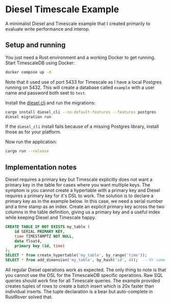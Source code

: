 # Diesel Timescale Example
A minimalist Diesel and Timescale example that I created primarily to evaluate write performance and 
interop.

## Setup and running
You just need a Rust environment and a working Docker to get running. Start TimescaleDB using Docker:
```bash
docker compose up -d
```
Note that it used use of port 5433 for Timescale as I have a local Postgres running on 5432. This will create
a database called `example` with a user name and password both seet to `test`. 

Install the [diesel cli](https://diesel.rs) and run the migrations:
```bash
cargo install diesel_cli --no-default-features --features postgres
diesel migration run
```
If the `diesel_cli` install fails because of a missing Postgres library, install those as for your platform.

Now run the application:
```bash
cargo run --release
```

## Implementation notes
Diesel requires a primary key but Timescale explicitly does not want a primary key in the table for
cases where you want multiple keys. The symptom is you cannot create a hypertable with a primary key
and Diesel requires a primary key for it's DSL to work. The solution is to declare a primary key as
in the example below.  In this case, we need a serial number and a time stamp as an index.
Create an explicit primary key across the two columns in the table definition, giving us a primary key
and a useful index while keeping Diesel and Timescale happy.

```sql
CREATE TABLE IF NOT EXISTS my_table (
    id SERIAL PRIMARY KEY,
    time TIMESTAMPTZ NOT NULL,
    data float4,
    primary key (id, time)                            
);
SELECT * from create_hypertable('my_table', by_range('time'));
SELECT * from add_dimension('my_table', by_hash('id', 4));  -- Or some such
```

All regular Diesel operations work as expected. The only thing to note is that you cannot use the DSL for the
TimescaleDB specific operations. Raw SQL queries should work fine for all Timescale queries.  The example provided 
creates tuples of rows to create a batch insert which is 20x faster than individual inserts. The tuple declaration is 
a bear but auto-complete in RustRover solved that.

